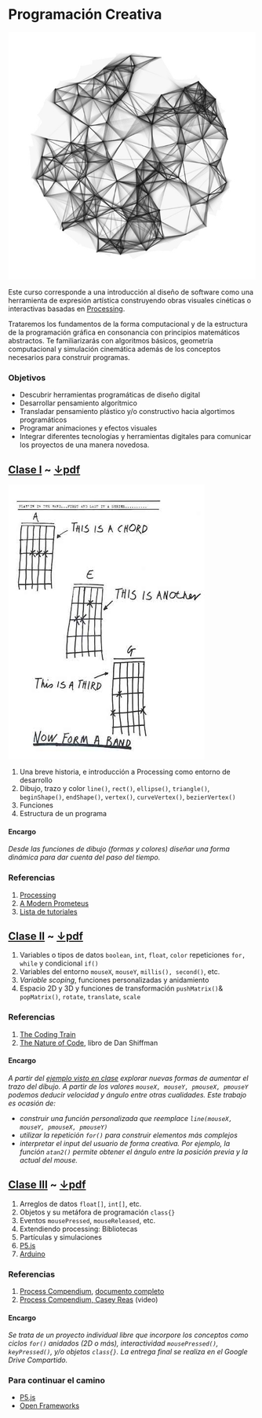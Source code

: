 # Programación Creativa

![mesh network](img/mesh.jpg)

Este curso corresponde a una introducción al diseño de software como una herramienta de expresión artística construyendo obras visuales cinéticas o interactivas basadas en [Processing](https://processing.org). 

Trataremos los fundamentos de la forma computacional y de la estructura de la programación gráfica en consonancia con principios matemáticos abstractos. Te familiarizarás con algoritmos básicos, geometría computacional y simulación cinemática además de los conceptos necesarios para construir programas. 

### Objetivos

- Descubrir herramientas programáticas de diseño digital 
- Desarrollar pensamiento algorítmico
- Transladar pensamiento plástico y/o constructivo hacia algortimos programáticos
- Programar animaciones y efectos visuales 
- Integrar diferentes tecnologías y herramientas digitales para comunicar los proyectos de una manera novedosa.

## [Clase I](https://hspencer.github.io/programacion_creativa/presentaciones/clase_01/index.html) ~ [↓pdf](https://hspencer.github.io/programacion_creativa/presentaciones/clase_01.pdf)

![diy](img/chords.jpg)

1. Una breve historia, e introducción a Processing como entorno de desarrollo
2. Dibujo, trazo y color `line()`, `rect()`, `ellipse()`, `triangle()`, `beginShape()`, `endShape()`, `vertex()`, `curveVertex()`, `bezierVertex()`
3. Funciones
4. Estructura de un programa

#### Encargo

*Desde las funciones de dibujo (formas y colores) diseñar una forma dinámica para dar cuenta del paso del tiempo.*

### Referencias
1. [Processing](http://processing.org)
2. [A Modern Prometeus](https://medium.com/processing-foundation/a-modern-prometheus-59aed94abe85)
3. [Lista de tutoriales](http://p5art.tumblr.com/tutorials)

## [Clase II](https://hspencer.github.io/programacion_creativa/presentaciones/clase_02/index.html) ~ [↓pdf](https://hspencer.github.io/programacion_creativa/presentaciones/clase_02.pdf)

1. Variables o tipos de datos `boolean`, `int`, `float`, `color` repeticiones `for, while` y condicional `if()`
2. Variables del entorno `mouseX`, `mouseY`, `millis(), second()`, etc.
3. *Variable scoping*, funciones personalizadas y anidamiento
4. Espacio 2D y 3D y funciones de transformación `pushMatrix()`& ` popMatrix()`, `rotate`, `translate`, `scale` 

### Referencias
1. [The Coding Train](https://www.youtube.com/channel/UCvjgXvBlbQiydffZU7m1_aw)
2. [The Nature of Code](http://natureofcode.com/book/), libro de Dan Shiffman


#### Encargo
*A partir del [ejemplo visto en clase](clase_02/ejemplo_05_dibujo) explorar nuevas formas de aumentar el trazo del dibujo. A partir de los valores `mouseX, mouseY, pmouseX, pmouseY` podemos deducir velocidad y ángulo entre otras cualidades. Este trabajo es ocasión de:*

- *construir una función personalizada que reemplace `line(mouseX, mouseY, pmouseX, pmouseY)`*
- *utilizar la repetición `for()` para construir elementos más complejos*
- *interpretar el input del usuario de forma creativa. Por ejemplo, la función `atan2()` permite obtener el ángulo entre la posición previa y la actual del mouse.*

## [Clase III](https://hspencer.github.io/programacion_creativa/presentaciones/clase_03/index.html) ~ [↓pdf](https://hspencer.github.io/programacion_creativa/presentaciones/clase_03.pdf)

1. Arreglos de datos `float[]`, `int[]`, etc.
2. Objetos y su metáfora de programación `class{}`
3. Eventos `mousePressed`, `mouseReleased`, etc.
4. Extendiendo processing: Bibliotecas
5. Partículas y simulaciones
6. [P5.js](https://p5js.org)
7. [Arduino](https://arduino.cc)

### Referencias
1. [Process Compendium](http://www.creativeapplications.net/processing/process-compendium-processing/), [documento completo](https://drive.google.com/file/d/0B9h469--G5OwOGVfVmUxZUQ5VzA/view)
2. [Process Compendium, Casey Reas](https://vimeo.com/39078622) (video)


#### Encargo
*Se trata de un proyecto individual libre que incorpore los conceptos como ciclos `for()` anidados (2D o más), interactividad `mousePressed()`, `keyPressed()`, y/o objetos `class{}`. La entrega final se realiza en el Google Drive Compartido.*

### Para continuar el camino
- [P5.js](https://p5js.org)
- [Open Frameworks](https://openframeworks.cc/)
